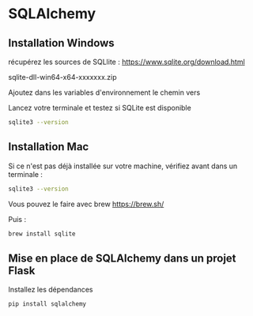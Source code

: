 # SQLAlchemy

## Installation Windows

récupérez les sources de SQLlite : https://www.sqlite.org/download.html

sqlite-dll-win64-x64-xxxxxxx.zip

Ajoutez dans les variables d'environnement le chemin vers 

Lancez votre terminale et testez si SQLite est disponible 

```bash
sqlite3 --version
```

## Installation Mac

Si ce n'est pas déjà installée sur votre machine, vérifiez avant dans un terminale :

```bash
sqlite3 --version
```

Vous pouvez le faire avec brew https://brew.sh/

Puis :

```bash
brew install sqlite
```

## Mise en place de SQLAlchemy dans un projet Flask

Installez les dépendances 

```bash
pip install sqlalchemy
```